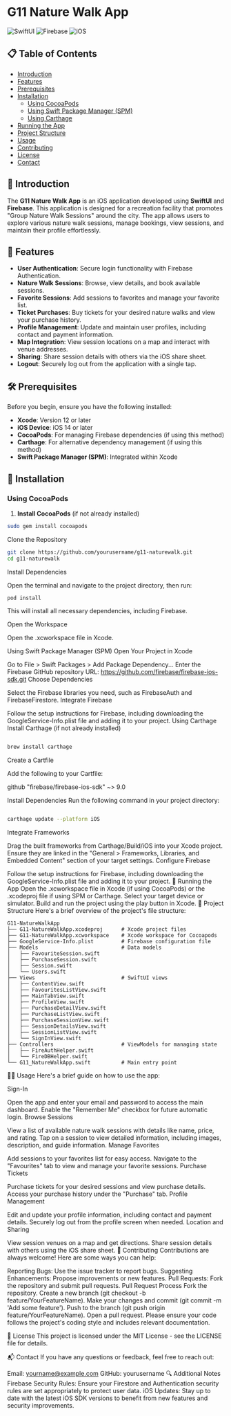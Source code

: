 # G11 Nature Walk App

![SwiftUI](https://img.shields.io/badge/SwiftUI-2.0-orange) ![Firebase](https://img.shields.io/badge/Firebase-9.0-yellow) ![iOS](https://img.shields.io/badge/iOS-14.0-blue)

## 📋 Table of Contents

- [Introduction](#introduction)
- [Features](#features)
- [Prerequisites](#prerequisites)
- [Installation](#installation)
  - [Using CocoaPods](#using-cocoapods)
  - [Using Swift Package Manager (SPM)](#using-swift-package-manager-spm)
  - [Using Carthage](#using-carthage)
- [Running the App](#running-the-app)
- [Project Structure](#project-structure)
- [Usage](#usage)
- [Contributing](#contributing)
- [License](#license)
- [Contact](#contact)

## 🚀 Introduction

The **G11 Nature Walk App** is an iOS application developed using **SwiftUI** and **Firebase**. This application is designed for a recreation facility that promotes "Group Nature Walk Sessions" around the city. The app allows users to explore various nature walk sessions, manage bookings, view sessions, and maintain their profile effortlessly.

## 🌟 Features

- **User Authentication**: Secure login functionality with Firebase Authentication.
- **Nature Walk Sessions**: Browse, view details, and book available sessions.
- **Favorite Sessions**: Add sessions to favorites and manage your favorite list.
- **Ticket Purchases**: Buy tickets for your desired nature walks and view your purchase history.
- **Profile Management**: Update and maintain user profiles, including contact and payment information.
- **Map Integration**: View session locations on a map and interact with venue addresses.
- **Sharing**: Share session details with others via the iOS share sheet.
- **Logout**: Securely log out from the application with a single tap.

## 🛠️ Prerequisites

Before you begin, ensure you have the following installed:

- **Xcode**: Version 12 or later
- **iOS Device**: iOS 14 or later
- **CocoaPods**: For managing Firebase dependencies (if using this method)
- **Carthage**: For alternative dependency management (if using this method)
- **Swift Package Manager (SPM)**: Integrated within Xcode

## 🔧 Installation

### Using CocoaPods

1. **Install CocoaPods** (if not already installed)

```bash
sudo gem install cocoapods
```

Clone the Repository

```bash
git clone https://github.com/yourusername/g11-naturewalk.git
cd g11-naturewalk
```

Install Dependencies

Open the terminal and navigate to the project directory, then run:

```bash
pod install
```
This will install all necessary dependencies, including Firebase.

Open the Workspace

Open the .xcworkspace file in Xcode.

Using Swift Package Manager (SPM)
Open Your Project in Xcode

Go to File > Swift Packages > Add Package Dependency...
Enter the Firebase GitHub repository URL: https://github.com/firebase/firebase-ios-sdk.git
Choose Dependencies

Select the Firebase libraries you need, such as FirebaseAuth and FirebaseFirestore.
Integrate Firebase

Follow the setup instructions for Firebase, including downloading the GoogleService-Info.plist file and adding it to your project.
Using Carthage
Install Carthage (if not already installed)

```bash

brew install carthage
```
Create a Cartfile

Add the following to your Cartfile:


github "firebase/firebase-ios-sdk" ~> 9.0

Install Dependencies
Run the following command in your project directory:

```bash

carthage update --platform iOS
```
Integrate Frameworks

Drag the built frameworks from Carthage/Build/iOS into your Xcode project.
Ensure they are linked in the "General > Frameworks, Libraries, and Embedded Content" section of your target settings.
Configure Firebase

Follow the setup instructions for Firebase, including downloading the GoogleService-Info.plist file and adding it to your project.
🏃 Running the App
Open the .xcworkspace file in Xcode (if using CocoaPods) or the .xcodeproj file if using SPM or Carthage.
Select your target device or simulator.
Build and run the project using the play button in Xcode.
📁 Project Structure
Here's a brief overview of the project's file structure:

```
G11-NatureWalkApp
├── G11-NatureWalkApp.xcodeproj      # Xcode project files
├── G11-NatureWalkApp.xcworkspace    # Xcode workspace for Cocoapods
├── GoogleService-Info.plist         # Firebase configuration file
├── Models                           # Data models
│   ├── FavouriteSession.swift
│   ├── PurchaseSession.swift
│   ├── Session.swift
│   └── Users.swift
├── Views                            # SwiftUI views
│   ├── ContentView.swift
│   ├── FavouritesListView.swift
│   ├── MainTabView.swift
│   ├── ProfileView.swift
│   ├── PurchaseDetailView.swift
│   ├── PurchaseListView.swift
│   ├── PurchaseSessionView.swift
│   ├── SessionDetailsView.swift
│   ├── SessionListView.swift
│   └── SignInView.swift
├── Controllers                      # ViewModels for managing state
│   ├── FireAuthHelper.swift
│   └── FireDBHelper.swift
└── G11_NatureWalkApp.swift          # Main entry point
```

🧑‍💻 Usage
Here's a brief guide on how to use the app:

Sign-In

Open the app and enter your email and password to access the main dashboard.
Enable the "Remember Me" checkbox for future automatic login.
Browse Sessions

View a list of available nature walk sessions with details like name, price, and rating.
Tap on a session to view detailed information, including images, description, and guide information.
Manage Favorites

Add sessions to your favorites list for easy access.
Navigate to the "Favourites" tab to view and manage your favorite sessions.
Purchase Tickets

Purchase tickets for your desired sessions and view purchase details.
Access your purchase history under the "Purchase" tab.
Profile Management

Edit and update your profile information, including contact and payment details.
Securely log out from the profile screen when needed.
Location and Sharing

View session venues on a map and get directions.
Share session details with others using the iOS share sheet.
🤝 Contributing
Contributions are always welcome! Here are some ways you can help:

Reporting Bugs: Use the issue tracker to report bugs.
Suggesting Enhancements: Propose improvements or new features.
Pull Requests: Fork the repository and submit pull requests.
Pull Request Process
Fork the repository.
Create a new branch (git checkout -b feature/YourFeatureName).
Make your changes and commit (git commit -m 'Add some feature').
Push to the branch (git push origin feature/YourFeatureName).
Open a pull request.
Please ensure your code follows the project's coding style and includes relevant documentation.

📜 License
This project is licensed under the MIT License - see the LICENSE file for details.

📬 Contact
If you have any questions or feedback, feel free to reach out:

Email: yourname@example.com
GitHub: yourusername
🔍 Additional Notes
Firebase Security Rules: Ensure your Firestore and Authentication security rules are set appropriately to protect user data.
iOS Updates: Stay up to date with the latest iOS SDK versions to benefit from new features and security improvements.
